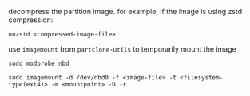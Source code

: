 decompress the partition image. for example, if the image is using zstd compression:

    unzstd <compressed-image-file>
    
use `imagemount` from `partclone-utils` to temporarily mount the image
```
sudo modprobe nbd
```
```
sudo imagemount -d /dev/nbd0 -f <image-file> -t <filesystem-type(ext4)> -m <mountpoint> -D -r
```
